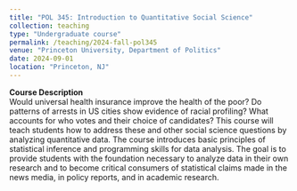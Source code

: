 ```yaml
---
title: "POL 345: Introduction to Quantitative Social Science"
collection: teaching
type: "Undergraduate course"
permalink: /teaching/2024-fall-pol345
venue: "Princeton University, Department of Politics"
date: 2024-09-01
location: "Princeton, NJ"
---
```


**Course Description**  
Would universal health insurance improve the health of the poor? Do patterns of arrests in US cities show evidence of racial profiling? What accounts for who votes and their choice of candidates? This course will teach students how to address these and other social science questions by analyzing quantitative data. The course introduces basic principles of statistical inference and programming skills for data analysis. The goal is to provide students with the foundation necessary to analyze data in their own research and to become critical consumers of statistical claims made in the news media, in policy reports, and in academic research.